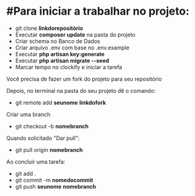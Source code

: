 # #Para iniciar a trabalhar no projeto:

- git clone **linkdorepositório**
- Executar **composer update** na pasta do projeto
- Criar schema no Banco de Dados
- Criar arquivo .env com base no .env.example
- Executar **php artisan key:generate**
- Executar **php artisan migrate --seed**
- Marcar tempo no clockify e iniciar a tarefa

Você precisa de fazer um fork do projeto para seu repositório

Depois, no terminal na pasta do seu projeto dê o comando: 

- git remote add **seunome** **linkdofork**

Criar uma branch
- git checkout -b **nomebranch**

Quando solicitado "Dar pull":

- git pull origin **nomebranch**

Ao concluir uma tarefa:

- git add .
- git commit -m **nomedocommit**
- git push **seunome** **nomebranch**

